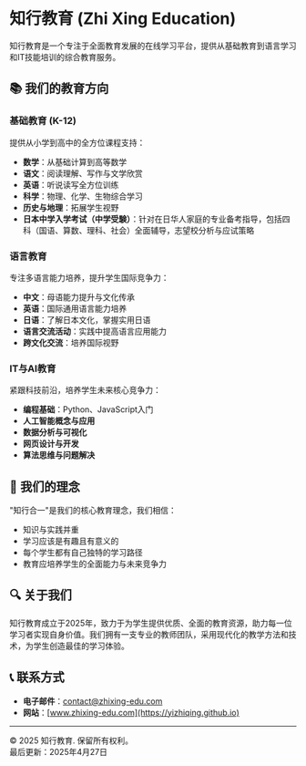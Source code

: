 # 知行教育 (Zhi Xing Education)

知行教育是一个专注于全面教育发展的在线学习平台，提供从基础教育到语言学习和IT技能培训的综合教育服务。

## 📚 我们的教育方向

### 基础教育 (K-12)
提供从小学到高中的全方位课程支持：
- **数学**：从基础计算到高等数学
- **语文**：阅读理解、写作与文学欣赏
- **英语**：听说读写全方位训练
- **科学**：物理、化学、生物综合学习
- **历史与地理**：拓展学生视野
- **日本中学入学考试（中学受験）**：针对在日华人家庭的专业备考指导，包括四科（国语、算数、理科、社会）全面辅导，志望校分析与应试策略

### 语言教育
专注多语言能力培养，提升学生国际竞争力：
- **中文**：母语能力提升与文化传承
- **英语**：国际通用语言能力培养
- **日语**：了解日本文化，掌握实用日语
- **语言交流活动**：实践中提高语言应用能力
- **跨文化交流**：培养国际视野

### IT与AI教育
紧跟科技前沿，培养学生未来核心竞争力：
- **编程基础**：Python、JavaScript入门
- **人工智能概念与应用**
- **数据分析与可视化**
- **网页设计与开发**
- **算法思维与问题解决**

## 🌟 我们的理念

"知行合一"是我们的核心教育理念，我们相信：
- 知识与实践并重
- 学习应该是有趣且有意义的
- 每个学生都有自己独特的学习路径
- 教育应培养学生的全面能力与未来竞争力

## 🔍 关于我们

知行教育成立于2025年，致力于为学生提供优质、全面的教育资源，助力每一位学习者实现自身价值。我们拥有一支专业的教师团队，采用现代化的教学方法和技术，为学生创造最佳的学习体验。

## 📞 联系方式

- **电子邮件**：contact@zhixing-edu.com
- **网站**：[www.zhixing-edu.com](https://yizhiqing.github.io)

---

&copy; 2025 知行教育. 保留所有权利。  
最后更新：2025年4月27日